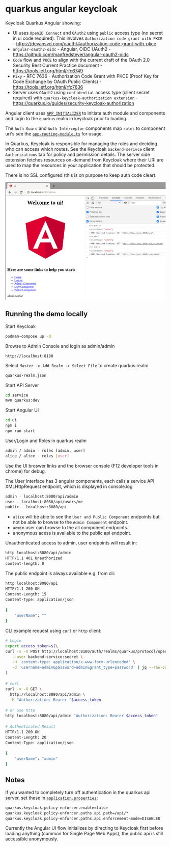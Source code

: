 # quarkus angular keycloak

Keycloak Quarkus Angular showing:

- UI uses `OpenID Connect` and `OAuth2` using `public` access type (no secret in ui code required). This involves `Authorization code grant with PKCE` - https://devansvd.com/oauth/#authorization-code-grant-with-pkce
- `angular-oauth2-oidc` - Angular, OIDC UAuth2 - https://github.com/manfredsteyer/angular-oauth2-oidc
- `Code` flow and `PKCE` to align with the current draft of the OAuth 2.0 Security Best Current Practice document - https://tools.ietf.org/html/rfc6749
- `Pixy` - RFC 7636 - Authorization Code Grant with PKCE (Proof Key for Code Exchange by OAuth Public Clients) - https://tools.ietf.org/html/rfc7636
- Server uses `OAuth2` using `confidential` access type (client secret required) with `quarkus-keycloak-authorization extension` - https://quarkus.io/guides/security-keycloak-authorization

Angular client uses [`APP_INITIALIZER`](ui/src/app/auth.config.module.ts) to initiate auth module and components and login to the `quarkus` realm in keycloak prior to loading.

The `Auth Guard` and `Auth Interceptor` components map `roles` to component uri's see the [`app-routing-module.ts`](ui/src/app/app-routing.module.ts) for usage.

In Quarkus, Keycloak is responsible for managing the roles and deciding who can access which routes. See the Keycloak `backend-serivce` client `Authorizations` tab for policy and permission details. The server side extension fetches resources on-demand from Keycloak where their URI are used to map the resources in your application that should be protected.

There is no SSL configured (this is on purpose to keep auth code clear).

![images/ui-keycloak.png](images/ui-keycloak.png)

## Running the demo locally

Start Keycloak
```bash
podman-compose up -d
```

Browse to Admin Console and login as admin/admin
```
http://localhost:8180
```

Select `Master -> Add Realm -> Select File` to create quarkus realm
```bash
quarkus-realm.json
```

Start API Server
```bash
cd service
mvn quarkus:dev
```

Start Angular UI
```bash
cd ui
npm i
npm run start
```

User/Login and Roles in quarkus realm
```bash
admin / admin - roles [admin, user]
alice / alice - roles [user]
```

Use the UI broswer links and the browser console (F12 developer tools in chrome) for debug.

The User Interface has 3 angular components, each calls a service API XMLHttpRequest endpoint, which is displayed in console.log
```bash
admin - localhost:8080/api/admin
user - localhost:8080/api/users/me
public - localhost:8080/api
```

- `alice` will be able to see the `User and Public Component` endpoints but not be able to browse to the `Admin Component` endpoint. 
- `admin` user can browse to the all component endpoints.
- anonymous acess is available to the public api endpoint.

Unauthenticated access to admin, user endpoints will result in:
```bash
http localhost:8080/api/admin
HTTP/1.1 401 Unauthorized
content-length: 0
```

The public endpoint is always available e.g. from cli:
```bash
http localhost:8080/api
HTTP/1.1 200 OK
Content-Length: 15
Content-Type: application/json

{
    "userName": ""
}
```

CLI example request using `curl` or `http` client:
```bash
# Login
export access_token=$(\
curl -s -X POST http://localhost:8180/auth/realms/quarkus/protocol/openid-connect/token \
   --user backend-service:secret \
   -H 'content-type: application/x-www-form-urlencoded' \
   -d 'username=admin&password=admin&grant_type=password' | jq --raw-output '.access_token'
)

# curl
curl -v -X GET \
  http://localhost:8080/api/admin \
  -H "Authorization: Bearer "$access_token

# or use http
http localhost:8080/api/admin "Authorization: Bearer $access_token"

# Authenticated Result
HTTP/1.1 200 OK
Content-Length: 20
Content-Type: application/json

{
    "userName": "admin"
}
```

## Notes

If you wanted to completely turn off authentication in the quarkus api server, set these in [`application.properties`](service/src/main/resources/application.properties):
```bash
quarkus.keycloak.policy-enforcer.enable=false
quarkus.keycloak.policy-enforcer.paths.api.path=/api/*
quarkus.keycloak.policy-enforcer.paths.api.enforcement-mode=DISABLED
```

Currently the Angular UI flow initializes by directing to Keycloak first before loading anything (common for Single Page Web Apps), the public api is still accessible anonymously.
